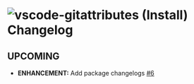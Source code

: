 # ![vscode-gitattributes (Install) Changelog](https://img.shields.io/badge/-Package%20Changelog-blue.svg?style=for-the-badge&label=vscode-gitattributes%20(Install))

## UPCOMING
- **ENHANCEMENT:** Add package changelogs [#6](https://github.com/AdmiringWorm/chocolatey-packages/issues/6)
